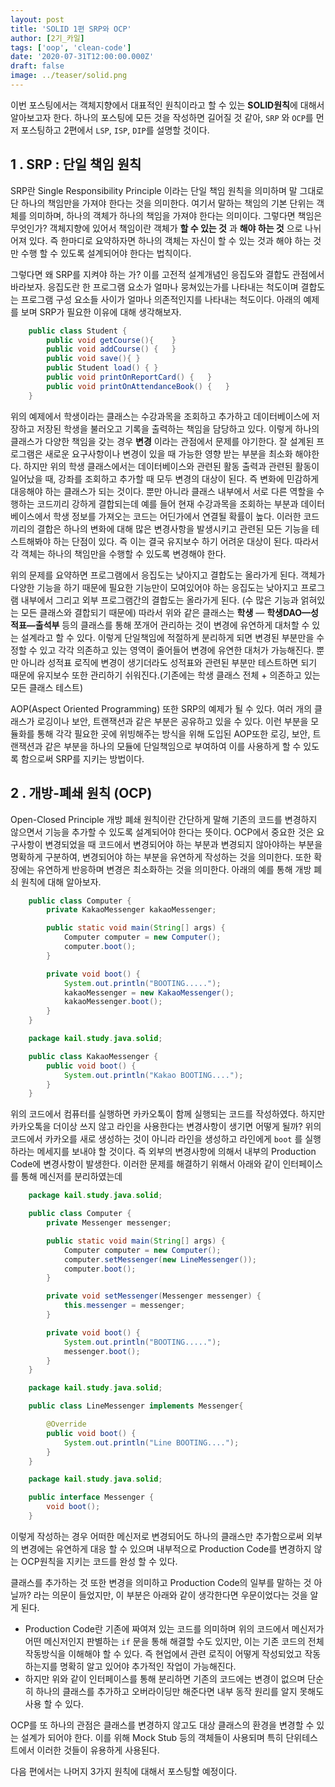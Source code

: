 ```yaml
---
layout: post
title: 'SOLID 1편 SRP와 OCP'
author: [2기_카일]
tags: ['oop', 'clean-code']
date: '2020-07-31T12:00:00.000Z'
draft: false
image: ../teaser/solid.png
---
```


이번 포스팅에서는 객체지향에서 대표적인 원칙이라고 할 수 있는 **SOLID원칙**에 대해서 알아보고자 한다. 하나의 포스팅에 모든 것을 작성하면 길어질 것 같아, `SRP` 와 `OCP`를 먼저 포스팅하고 2편에서 `LSP`, `ISP`, `DIP`를 설명할 것이다.

## 1 . SRP : 단일 책임 원칙

SRP란 Single Responsibility Principle 이라는 단일 책임 원칙을 의미하며 말 그대로 단 하나의 책임만을 가져야 한다는 것을 의미한다. 여기서 말하는 책임의 기본 단위는 객체를 의미하며, 하나의 객체가 하나의 책임을 가져야 한다는 의미이다. 그렇다면 책임은 무엇인가? 객체지향에 있어서 책임이란 객체가 **할 수 있는 것** 과 **해야 하는 것** 으로 나뉘어져 있다. 즉 한마디로 요약하자면 하나의 객체는 자신이 할 수 있는 것과 해야 하는 것만 수행 할 수 있도록 설계되어야 한다는 법칙이다.

그렇다면 왜 SRP를 지켜야 하는 가? 이를 고전적 설계개념인 응집도와 결합도 관점에서 바라보자. 응집도란 한 프로그램 요소가 얼마나 뭉쳐있는가를 나타내는 척도이며 결합도는 프로그램 구성 요소들 사이가 얼마나 의존적인지를 나타내는 척도이다. 아래의 예제를 보며 SRP가 필요한 이유에 대해 생각해보자.

```java
    public class Student {
    	public void getCourse(){	}
    	public void addCourse() {	}
    	public void save(){	}
    	public Student load() {	}
    	public void printOnReportCard() {	}
    	public void printOnAttendanceBook() {	}
    }
```

위의 예제에서 학생이라는 클래스는 수강과목을 조회하고 추가하고 데이터베이스에 저장하고 저장된 학생을 불러오고 기록을 출력하는 책임을 담당하고 있다. 이렇게 하나의 클래스가 다양한 책임을 갖는 경우 **변경** 이라는 관점에서 문제를 야기한다. 잘 설계된 프로그램은 새로운 요구사항이나 변경이 있을 때 가능한 영향 받는 부분을 최소화 해야한다. 하지만 위의 학생 클래스에서는 데이터베이스와 관련된 활동 출력과 관련된 활동이 일어났을 때, 강좌를 조회하고 추가할 때 모두 변경의 대상이 된다. 즉 변화에 민감하게 대응해야 하는 클래스가 되는 것이다. 뿐만 아니라 클래스 내부에서 서로 다른 역할을 수행하는 코드끼리 강하게 결합되는데 예를 들어 현재 수강과목을 조회하는 부분과 데이터베이스에서 학생 정보를 가져오는 코드는 어딘가에서 연결될 확률이 높다. 이러한 코드끼리의 결합은 하나의 변화에 대해 많은 변경사항을 발생시키고 관련된 모든 기능을 테스트해봐야 하는 단점이 있다. 즉 이는 결국 유지보수 하기 어려운 대상이 된다. 따라서 각 객체는 하나의 책임만을 수행할 수 있도록 변경해야 한다.

위의 문제를 요약하면 프로그램에서 응집도는 낮아지고 결합도는 올라가게 된다. 객체가 다양한 기능을 하기 때문에 필요한 기능만이 모여있어야 하는 응집도는 낮아지고 프로그램 내부에서 그리고 외부 프로그램간의 결합도는 올라가게 된다. (수 많은 기능과 얽혀있는 모든 클래스와 결합되기 때문에) 따라서 위와 같은 클래스는 **학생** — **학생DAO—성적표—출석부** 등의 클래스를 통해 쪼개어 관리하는 것이 변경에 유연하게 대처할 수 있는 설계라고 할 수 있다. 이렇게 단일책임에 적절하게 분리하게 되면 변경된 부분만을 수정할 수 있고 각각 의존하고 있는 영역이 줄어들어 변경에 유연한 대처가 가능해진다. 뿐만 아니라 성적표 로직에 변경이 생기더라도 성적표와 관련된 부분만 테스트하면 되기 때문에 유지보수 또한 관리하기 쉬워진다.(기존에는 학생 클래스 전체 + 의존하고 있는 모든 클래스 테스트)

AOP(Aspect Oriented Programming) 또한 SRP의 예제가 될 수 있다. 여러 개의 클래스가 로깅이나 보안, 트랜잭션과 같은 부분은 공유하고 있을 수 있다. 이런 부분을 모듈화를 통해 각각 필요한 곳에 위빙해주는 방식을 위해 도입된 AOP또한 로깅, 보안, 트랜잭션과 같은 부분을 하나의 모듈에 단일책임으로 부여하여 이를 사용하게 할 수 있도록 함으로써 SRP를 지키는 방법이다.

## 2 . 개방-폐쇄 원칙 (OCP)

Open-Closed Principle 개방 폐쇄 원칙이란 간단하게 말해 기존의 코드를 변경하지 않으면서 기능을 추가할 수 있도록 설계되어야 한다는 뜻이다. OCP에서 중요한 것은 요구사항이 변경되었을 때 코드에서 변경되어야 하는 부분과 변경되지 않아야하는 부분을 명확하게 구분하여, 변경되어야 하는 부분을 유연하게 작성하는 것을 의미한다. 또한 확장에는 유연하게 반응하며 변경은 최소화하는 것을 의미한다. 아래의 예를 통해 개방 폐쇠 원칙에 대해 알아보자.

```java
    public class Computer {
    	private KakaoMessenger kakaoMessenger;

    	public static void main(String[] args) {
    		Computer computer = new Computer();
    		computer.boot();
    	}

    	private void boot() {
    		System.out.println("BOOTING.....");
    		kakaoMessenger = new KakaoMessenger();
    		kakaoMessenger.boot();
    	}
    }
```

```java
    package kail.study.java.solid;

    public class KakaoMessenger {
    	public void boot() {
    		System.out.println("Kakao BOOTING....");
    	}
    }
```

위의 코드에서 컴퓨터를 실행하면 카카오톡이 함께 실행되는 코드를 작성하였다. 하지만 카카오톡을 더이상 쓰지 않고 라인을 사용한다는 변경사항이 생기면 어떻게 될까? 위의 코드에서 카카오를 새로 생성하는 것이 아니라 라인을 생성하고 라인에게 `boot` 를 실행하라는 메세지를 보내야 할 것이다. 즉 외부의 변경사항에 의해서 내부의 Production Code에 변경사항이 발생한다. 이러한 문제를 해결하기 위해서 아래와 같이 인터페이스를 통해 메신저를 분리하였는데

```java
    package kail.study.java.solid;

    public class Computer {
    	private Messenger messenger;

    	public static void main(String[] args) {
    		Computer computer = new Computer();
    		computer.setMessenger(new LineMessenger());
    		computer.boot();
    	}

    	private void setMessenger(Messenger messenger) {
    		this.messenger = messenger;
    	}

    	private void boot() {
    		System.out.println("BOOTING.....");
    		messenger.boot();
    	}
    }
```

```java
    package kail.study.java.solid;

    public class LineMessenger implements Messenger{

    	@Override
    	public void boot() {
    		System.out.println("Line BOOTING....");
    	}
    }
```

```java
    package kail.study.java.solid;

    public interface Messenger {
    	void boot();
    }
```

이렇게 작성하는 경우 어떠한 메신저로 변경되어도 하나의 클래스만 추가함으로써 외부의 변경에는 유연하게 대응 할 수 있으며 내부적으로 Production Code를 변경하지 않는 OCP원칙을 지키는 코드를 완성 할 수 있다.

클래스를 추가하는 것 또한 변경을 의미하고 Production Code의 일부를 말하는 것 아닐까? 라는 의문이 들었지만, 이 부분은 아래와 같이 생각한다면 우문이었다는 것을 알게 된다.

- Production Code란 기존에 짜여져 있는 코드를 의미하며 위의 코드에서 메신저가 어떤 메신저인지 판별하는 `if` 문을 통해 해결할 수도 있지만, 이는 기존 코드의 전체 작동방식을 이해해야 할 수 있다. 즉 현업에서 관련 로직이 어떻게 작성되었고 작동하는지를 명확히 알고 있어야 추가적인 작업이 가능해진다.
- 하지만 위와 같이 인터페이스를 통해 분리하면 기존의 코드에는 변경이 없으며 단순히 하나의 클래스를 추가하고 오버라이딩만 해준다면 내부 동작 원리를 알지 못해도 사용 할 수 있다.

OCP를 또 하나의 관점은 클래스를 변경하지 않고도 대상 클래스의 환경을 변경할 수 있는 설계가 되어야 한다. 이를 위해 Mock Stub 등의 객체들이 사용되며 특히 단위테스트에서 이러한 것들이 유용하게 사용된다.

다음 편에서는 나머지 3가지 원칙에 대해서 포스팅할 예정이다.
